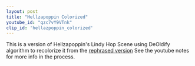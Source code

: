 ```yaml
---
layout: post
title: "Hellzapoppin Colorized"
youtube_id: "qzc7vY9VTnk"
clip_id: 'hellazpoppin_colorized'
---
```


This is a version of Hellzapoppin's Lindy Hop Scene using DeOldify algorithm to recolorize it from the [rephrased version](https://www.youtube.com/watch?v=E40IgBYVkKk)
See the youtube notes for more info in the process.